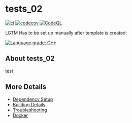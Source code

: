 # tests_02

[![ci](https://github.com/WenboYang/tests_02/actions/workflows/ci.yml/badge.svg)](https://github.com/WenboYang/tests_02/actions/workflows/ci.yml)
[![codecov](https://codecov.io/gh/WenboYang/tests_02/branch/main/graph/badge.svg)](https://codecov.io/gh/WenboYang/tests_02)
[![CodeQL](https://github.com/WenboYang/tests_02/actions/workflows/codeql-analysis.yml/badge.svg)](https://github.com/WenboYang/tests_02/actions/workflows/codeql-analysis.yml)

LGTM Has to be set up manually after template is created:

[![Language grade: C++](https://img.shields.io/lgtm/grade/cpp/github/WenboYang/tests_02)](https://lgtm.com/projects/g/WenboYang/tests_02/context:cpp)

## About tests_02
test


## More Details

 * [Dependency Setup](README_dependencies.md)
 * [Building Details](README_building.md)
 * [Troubleshooting](README_troubleshooting.md)
 * [Docker](README_docker.md)
